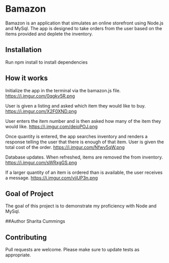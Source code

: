 # Bamazon
Bamazon is an application that simulates an online storefront using Node.js and MySql.  The app is designed to take orders from the user based on the items provided and deplete the inventory.

## Installation
Run npm install to install dependencies

## How it works
Initialize the app in the terminal via the bamazon.js file.
https://i.imgur.com/0qgkv5R.png

User is given a listing and asked which item they would like to buy.
https://i.imgur.com/X2F0XND.png

User enters the item number and is then asked how many of the item they would like.
https://i.imgur.com/deioPOJ.png

Once quantity is entered, the app searches inventory and renders a response telling the user that there is enough of that item.  User is given the total cost of the order.
https://i.imgur.com/Nfwv5qW.png

Database updates. When refreshed, items are removed the from inventory.
https://i.imgur.com/sWRxgGS.png

If a larger quantity of an item is ordered than is available, the user receives a message.
https://i.imgur.com/vjjUP3n.png

## Goal of Project
The goal of this project is to demonstrate my proficiency with Node and MySql.

##Author
Sharita Cummings

## Contributing
Pull requests are welcome.  Please make sure to update tests as appropriate.

